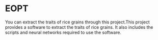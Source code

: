 # EOPT
You can extract the traits of rice grains through this project.This project provides a software to extract the traits of rice grains. It also includes the scripts and neural networks required to use the software.

